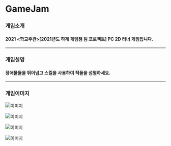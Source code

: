 # GameJam
### 게임소개 
#### 2021 <학교주관>[2021년도 하계 게임잼 팀 프로젝트] PC 2D 러너 게임입니다.
----------
### 게임설명
#### 장애물들을 뛰어넘고 스킬을 사용하여 적들을 섬멸하세요.
----------
### 게임이미지

![이미지](https://cdn.discordapp.com/attachments/1031870281893031999/1084402182402625547/image.png)

![이미지](https://cdn.discordapp.com/attachments/1031870281893031999/1084392893386608660/image.png)

![이미지](https://cdn.discordapp.com/attachments/1031870281893031999/1084401564325785670/20221216_064846.png)

![이미지](https://cdn.discordapp.com/attachments/1031870281893031999/1084401906929119272/image.png)


